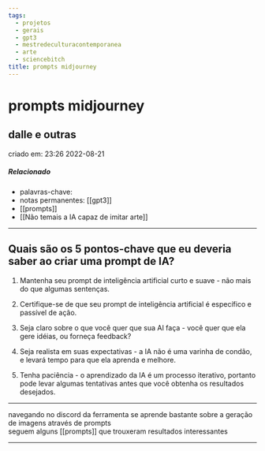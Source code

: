 ```yaml
---
tags:
  - projetos
  - gerais
  - gpt3
  - mestredeculturacontemporanea
  - arte
  - sciencebitch
title: prompts midjourney
---
```


# prompts midjourney

## dalle e outras

criado em: 23:26 2022-08-21

##### Relacionado

- palavras-chave: 
- notas permanentes: [[gpt3]]
- [[prompts]]
- [[Não temais a IA capaz de imitar arte]]
---

## Quais são os 5 pontos-chave que eu deveria saber ao criar uma prompt de IA?

1. Mantenha seu prompt de inteligência artificial curto e suave - não mais do que algumas sentenças.

2. Certifique-se de que seu prompt de inteligência artificial é específico e passível de ação.

3. Seja claro sobre o que você quer que sua AI faça - você quer que ela gere idéias, ou forneça feedback?

4. Seja realista em suas expectativas - a IA não é uma varinha de condão, e levará tempo para que ela aprenda e melhore.

5. Tenha paciência - o aprendizado da IA é um processo iterativo, portanto pode levar algumas tentativas antes que você obtenha os resultados desejados.

---

navegando no discord da ferramenta se aprende bastante sobre a geração de imagens através de prompts  
seguem alguns [[prompts]] que trouxeram resultados interessantes

- ---
